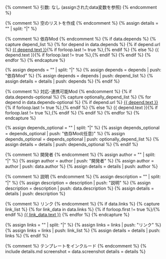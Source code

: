 {% comment %}
引数: なし (assignされたdata変数を参照)
{% endcomment %}

{% comment %}
空のリストを作成
{% endcomment %}
{% assign details = "" | split: "|" %}

{% comment %}
依存Mod
{% endcomment %}
{% if data.depends %}
  {% capture depend_list %}
    {% for depend in data.depends %}
      {% if depend.url %}
        <a href="{{ depend.url }}">{{ depend.text }}</a>{% if forloop.last != true %},{% endif %}
      {% else %}
        {{ depend.text }}{% if forloop.last != true %},{% endif %}
      {% endif %}
    {% endfor %}
  {% endcapture %}

  {% assign depends = "" | split: "|" %}
  {% assign depends = depends | push: "依存Mod" %}
  {% assign depends = depends | push: depend_list %}
  {% assign details = details | push: depends %}
{% endif %}

{% comment %}
対応･連携可能Mod
{% endcomment %}
{% if data.depends-optional %}
  {% capture optionally_depend_list %}
    {% for depend in data.depends-optional %}
      {% if depend.url %}
        <a href="{{ depend.url }}">{{ depend.text }}</a>{% if forloop.last != true %},{% endif %}
      {% else %}
        {{ depend.text }}{% if forloop.last != true %},{% endif %}
      {% endif %}
    {% endfor %}
  {% endcapture %}

  {% assign depends_optional = "" | split: "|" %}
  {% assign depends_optional = depends_optional | push: "依存Mod(任意)" %}
  {% assign depends_optional = depends_optional | push: optionally_depend_list %}
  {% assign details = details | push: depends_optional %}
{% endif %}

{% comment %}
開発者
{% endcomment %}
{% assign author = "" | split: "|" %}
{% assign author = author | push: "開発者" %}
{% assign author = author | push: data.author %}
{% assign details = details | push: author %}

{% comment %}
説明
{% endcomment %}
{% assign description = "" | split: "|" %}
{% assign description = description | push: "説明" %}
{% assign description = description | push: data.description %}
{% assign details = details | push: description %}

{% comment %}
リンク
{% endcomment %}
{% if data.links %}
  {% capture link_list %}
    {% for link_data in data.links %}
      {% if forloop.first != true %}/{% endif %}
      <a href="{{ link_data.url }}">{{ link_data.text }}</a>
    {% endfor %}
  {% endcapture %}

  {% assign links = "" | split: "|" %}
  {% assign links = links | push: "リンク" %}
  {% assign links = links | push: link_list %}
  {% assign details = details | push: links %}
{% endif %}

{% comment %}
テンプレートをインクルード
{% endcomment %}
{% include details.md
  screenshot = data.screenshot
  details = details
%}
